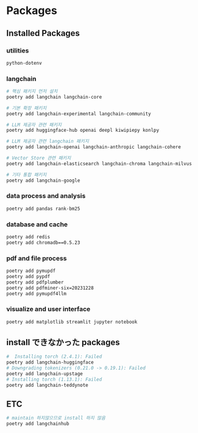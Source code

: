 # Packages

## Installed Packages

### utilities

```bash
python-dotenv
```

### langchain

```bash
# 핵심 패키지 먼저 설치
poetry add langchain langchain-core

# 기본 확장 패키지
poetry add langchain-experimental langchain-community

# LLM 제공자 관련 패키지
poetry add huggingface-hub openai deepl kiwipiepy konlpy

# LLM 제공자 관련 langchain 패키지
poetry add langchain-openai langchain-anthropic langchain-cohere

# Vector Store 관련 패키지
poetry add langchain-elasticsearch langchain-chroma langchain-milvus

# 기타 통합 패키지
poetry add langchain-google
```

### data process and analysis

```bash
poetry add pandas rank-bm25
```

### database and cache

```bash
poetry add redis
poetry add chromadb==0.5.23
```

### pdf and file process

```bash
poetry add pymupdf
poetry add pypdf
poetry add pdfplumber
poetry add pdfminer-six=20231228
poetry add pymupdf4llm
```

### visualize and user interface

```bash
poetry add matplotlib streamlit jupyter notebook
```

## install できなかった packages

```bash
#  Installing torch (2.4.1): Failed
poetry add langchain-huggingface
# Downgrading tokenizers (0.21.0 -> 0.19.1): Failed
poetry add langchain-upstage
# Installing torch (1.13.1): Failed
poetry add langchain-teddynote
```

## ETC

```bash
# maintain 하지않으므로 install 하지 않음
poetry add langchainhub
```
